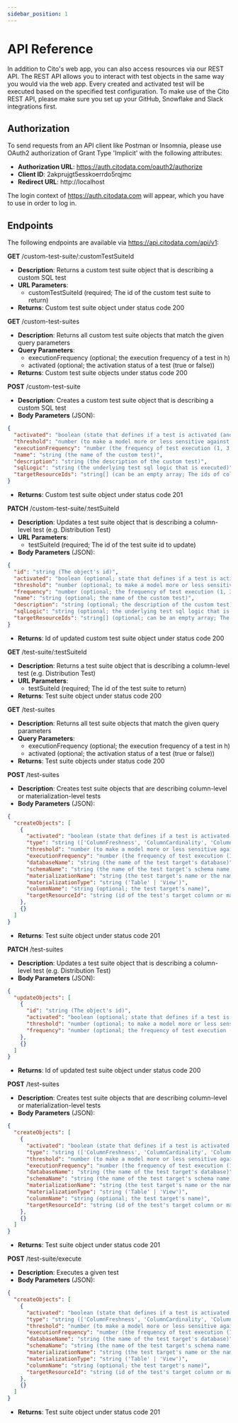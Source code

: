 ```yaml
---
sidebar_position: 1
---
```


# API Reference

In addition to Cito's web app, you can also access resources via our REST API. The REST API allows you to interact with test objects in the same way you would via the web app. Every created and activated test will be executed based on the specified test configuration. To make use of the Cito REST API, please make sure you set up your GitHub, Snowflake and Slack integrations first.

## Authorization

To send requests from an API client like Postman or Insomnia, please use OAuth2 authorization of Grant Type 'Implicit' with the following attributes:

- **Authorization URL**: https://auth.citodata.com/oauth2/authorize
- **Client ID**: 2akprujgt5esskoerrdo5rqjmc
- **Redirect URL**: http://localhost

The login context of https://auth.citodata.com will appear, which you have to use in order to log in.

## Endpoints

The following endpoints are available via https://api.citodata.com/api/v1:

**GET** /custom-test-suite/:customTestSuiteId

- **Description**: Returns a custom test suite object that is describing a custom SQL test
- **URL Parameters**:
  - customTestSuiteId (required; The id of the custom test suite to return)
- **Returns**: Custom test suite object under status code 200

**GET** /custom-test-suites

- **Description**: Returns all custom test suite objects that match the given query parameters
- **Query Parameters**:
  - executionFrequency (optional; the execution frequency of a test in h)
  - activated (optional; the activation status of a test (true or false))
- **Returns**: Custom test suite objects under status code 200

**POST** /custom-test-suite

- **Description**: Creates a custom test suite object that is describing a custom SQL test
- **Body Parameters** (JSON):

```json
{
  "activated": "boolean (state that defines if a test is activated (and executed) or not)",
  "threshold": "number (to make a model more or less sensitive against anomalies)",
  "executionFrequency": "number (the frequency of test execution (1, 3, 6, 12 or 24) [in h])",
  "name": "string (the name of the custom test)",
  "description": "string (the description of the custom test)",
  "sqlLogic": "string (the underlying test sql logic that is executed)",
  "targetResourceIds": "string[] (can be an empty array; The ids of columns that are referenced/used in this test)"
}
```

- **Returns**: Custom test suite object under status code 201

**PATCH** /custom-test-suite/:testSuiteId

- **Description**: Updates a test suite object that is describing a column-level test (e.g. Distribution Test)
- **URL Parameters**:
  - testSuiteId (required; The id of the test suite id to update)
- **Body Parameters** (JSON):

```json
{
  "id": "string (The object's id)",
  "activated": "boolean (optional; state that defines if a test is activated (and executed))",
  "threshold": "number (optional; to make a model more or less sensitive against anomalies)",
  "frequency": "number (optional; the frequency of test execution (1, 3, 6, 12 or 24) [in h])",
  "name": "string (optional; the name of the custom test)",
  "description": "string (optional; the description of the custom test)",
  "sqlLogic": "string (optional; the underlying test sql logic that is executed)",
  "targetResourceIds": "string[] (optional; can be an empty array; The ids of columns that are referenced/used in this test)"
}
```

- **Returns**: Id of updated custom test suite object under status code 200

**GET** /test-suite/:testSuiteId

- **Description**: Returns a test suite object that is describing a column-level test (e.g. Distribution Test)
- **URL Parameters**:
  - testSuiteId (required; The id of the test suite to return)
- **Returns**: Test suite object under status code 200

**GET** /test-suites

- **Description**: Returns all test suite objects that match the given query parameters
- **Query Parameters**:
  - executionFrequency (optional; the execution frequency of a test in h)
  - activated (optional; the activation status of a test (true or false))
- **Returns**: Test suite objects under status code 200

**POST** /test-suites

- **Description**: Creates test suite objects that are describing column-level or materialization-level tests
- **Body Parameters** (JSON):

```json
{
  "createObjects": [
    {
      "activated": "boolean (state that defines if a test is activated (and executed))",
      "type": "string (['ColumnFreshness', 'ColumnCardinality', 'ColumnUniqueness', 'ColumnNullness' or 'ColumnDistribution'])",
      "threshold": "number (to make a model more or less sensitive against anomalies)",
      "executionFrequency": "number (the frequency of test execution (1, 3, 6, 12 or 24) [in h])",
      "databaseName": "string (the name of the test target's database)",
      "schemaName": "string (the name of the test target's schema name)",
      "materializationName": "string (the test target's name or the name test target's (column) materialization)",
      "materializationType": "string ('Table' | 'View')",
      "columnName": "string (optional; the test target's name)",
      "targetResourceId": "string (id of the test's target column or materialization)"
    },
    {}
  ]
}
```

- **Returns**: Test suite object under status code 201

**PATCH** /test-suites

- **Description**: Updates a test suite object that is describing a column-level test (e.g. Distribution Test)
- **Body Parameters** (JSON):

```json
{
  "updateObjects": [
    {
      "id": "string (The object's id)",
      "activated": "boolean (optional; state that defines if a test is activated (and executed))",
      "threshold": "number (optional; to make a model more or less sensitive against anomalies)",
      "frequency": "number (optional; the frequency of test execution (1, 3, 6, 12 or 24) [in h])"
    },
    {}
  ]
}
```

- **Returns**: Id of updated test suite object under status code 200

**POST** /test-suites

- **Description**: Creates test suite objects that are describing column-level or materialization-level tests
- **Body Parameters** (JSON):

```json
{
  "createObjects": [
    {
      "activated": "boolean (state that defines if a test is activated (and executed))",
      "type": "string (['ColumnFreshness', 'ColumnCardinality', 'ColumnUniqueness', 'ColumnNullness' or 'ColumnDistribution'])",
      "threshold": "number (to make a model more or less sensitive against anomalies)",
      "executionFrequency": "number (the frequency of test execution (1, 3, 6, 12 or 24) [in h])",
      "databaseName": "string (the name of the test target's database)",
      "schemaName": "string (the name of the test target's schema name)",
      "materializationName": "string (the test target's name or the name test target's (column) materialization)",
      "materializationType": "string ('Table' | 'View')",
      "columnName": "string (optional; the test target's name)",
      "targetResourceId": "string (id of the test's target column or materialization)"
    },
    {}
  ]
}
```

- **Returns**: Test suite object under status code 201

**POST** /test-suite/execute

- **Description**: Executes a given test
- **Body Parameters** (JSON):

```json
{
  "createObjects": [
    {
      "activated": "boolean (state that defines if a test is activated (and executed))",
      "type": "string (['ColumnFreshness', 'ColumnCardinality', 'ColumnUniqueness', 'ColumnNullness' or 'ColumnDistribution'])",
      "threshold": "number (to make a model more or less sensitive against anomalies)",
      "executionFrequency": "number (the frequency of test execution (1, 3, 6, 12 or 24) [in h])",
      "databaseName": "string (the name of the test target's database)",
      "schemaName": "string (the name of the test target's schema name)",
      "materializationName": "string (the test target's name or the name test target's (column) materialization)",
      "materializationType": "string ('Table' | 'View')",
      "columnName": "string (optional; the test target's name)",
      "targetResourceId": "string (id of the test's target column or materialization)"
    },
    {}
  ]
}
```

- **Returns**: Test suite object under status code 201
